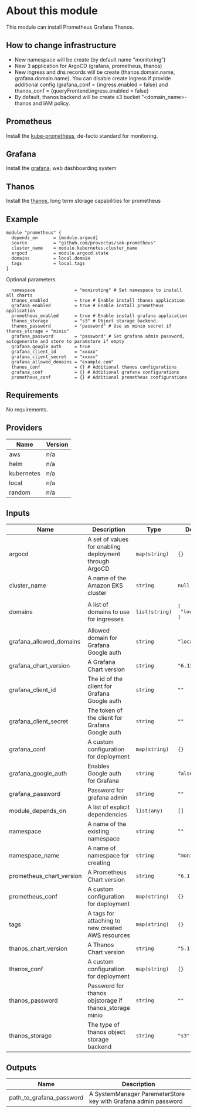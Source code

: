 # About this module

This module can install Prometheus Grafana Thanos.

## How to change infrastructure

 * New namespace will be create (by default name "monitoring")
 * New 3 application for ArgoCD (grafana, prometheus, thanos) 
 * New ingress and dns records will be create (thanos.domain.name, grafana.domain.name). You can disable create ingress if provide additional config (grafana_conf = {ingress.enabled = false} and thanos_conf = {queryFrontend.ingress.enabled = false}
 * By default, thanos backend will be create s3 bucket "<domain_name>-thanos and IAM policy. 
## Prometheus
Install the [kube-prometheus](https://github.com/bitnami/charts/tree/master/bitnami/kube-prometheus), de-facto standard for monitoring.
## Grafana
Install the [grafana](https://github.com/grafana/helm-charts/tree/main/charts/grafana), web dashboarding system
## Thanos
Install the [thanos](https://github.com/bitnami/charts/tree/master/bitnami/thanos), long term storage capabilities for prometheus
## Example
``` hcl
module "prometheus" {
  depends_on      = [module.argocd]
  source          = "github.com/provectus/sak-prometheus"
  cluster_name    = module.kubernetes.cluster_name
  argocd          = module.argocd.state
  domains         = local.domain
  tags            = local.tags
}
```

Optional parameters
```
  namespace               = "moniroting" # Set namespace to install all charts
  thanos_enabled          = true # Enable install thanos application
  grafana_enabled         = true # Enable install prometheus application
  prometheus_enabled      = true # Enable install grafana application
  thanos_storage          = "s3" # Object storage backend. 
  thanos_password         = "password" # Use as minio secret if thanos_storage = "minio"
  grafana_password        = "password" # Set grafana admin password, autogenerate and store to paramstore if empty
  grafana_google_auth     = true
  grafana_client_id       = "xxxxx"
  grafana_client_secret   = "xxxxx"
  grafana_allowed_domains = "example.com"
  thanos_conf             = {} # Additional thanos configurations
  grafana_conf            = {} # Additional grafana configurations
  prometheus_conf         = {} # Additional prometheus configurations
```

## Requirements

No requirements.

## Providers

| Name | Version |
|------|---------|
| aws | n/a |
| helm | n/a |
| kubernetes | n/a |
| local | n/a |
| random | n/a |

## Inputs

| Name | Description | Type | Default | Required |
|------|-------------|------|---------|:--------:|
| argocd | A set of values for enabling deployment through ArgoCD | `map(string)` | `{}` | no |
| cluster\_name | A name of the Amazon EKS cluster | `string` | `null` | no |
| domains | A list of domains to use for ingresses | `list(string)` | <pre>[<br>  "local"<br>]</pre> | no |
| grafana\_allowed\_domains | Allowed domain for Grafana Google auth | `string` | `"local"` | no |
| grafana\_chart\_version | A Grafana Chart version | `string` | `"6.13.9"` | no |
| grafana\_client\_id | The id of the client for Grafana Google auth | `string` | `""` | no |
| grafana\_client\_secret | The token of the client for Grafana Google auth | `string` | `""` | no |
| grafana\_conf | A custom configuration for deployment | `map(string)` | `{}` | no |
| grafana\_google\_auth | Enables Google auth for Grafana | `string` | `false` | no |
| grafana\_password | Password for grafana admin | `string` | `""` | no |
| module\_depends\_on | A list of explicit dependencies | `list(any)` | `[]` | no |
| namespace | A name of the existing namespace | `string` | `""` | no |
| namespace\_name | A name of namespace for creating | `string` | `"monitoring"` | no |
| prometheus\_chart\_version | A Prometheus Chart version | `string` | `"6.1.1"` | no |
| prometheus\_conf | A custom configuration for deployment | `map(string)` | `{}` | no |
| tags | A tags for attaching to new created AWS resources | `map(string)` | `{}` | no |
| thanos\_chart\_version | A Thanos Chart version | `string` | `"5.1.0"` | no |
| thanos\_conf | A custom configuration for deployment | `map(string)` | `{}` | no |
| thanos\_password | Password for thanos objstorage if thanos\_storage minio | `string` | `""` | no |
| thanos\_storage | The type of thanos object storage backend | `string` | `"s3"` | no |

## Outputs

| Name | Description |
|------|-------------|
| path\_to\_grafana\_password | A SystemManager ParemeterStore key with Grafana admin password |

